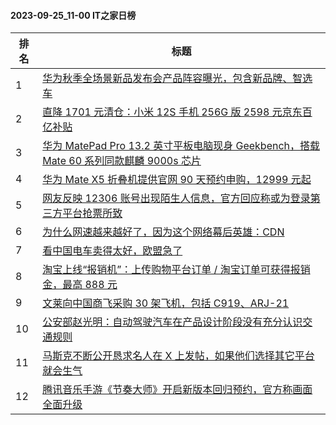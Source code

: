 #### 2023-09-25_11-00  IT之家日榜

| 排名 | 标题|
| --- | ---|
| 1 | [华为秋季全场景新品发布会产品阵容曝光，包含新品牌、智选车](https://www.ithome.com/0/721/290.htm) |
| 2 | [直降 1701 元清仓：小米 12S 手机 256G 版 2598 元京东百亿补贴](https://www.ithome.com/0/721/287.htm) |
| 3 | [华为 MatePad Pro 13.2 英寸平板电脑现身 Geekbench，搭载 Mate 60 系列同款麒麟 9000s 芯片](https://www.ithome.com/0/721/280.htm) |
| 4 | [华为 Mate X5 折叠机提供官网 90 天预约申购，12999 元起](https://www.ithome.com/0/721/269.htm) |
| 5 | [网友反映 12306 账号出现陌生人信息，官方回应称或为登录第三方平台抢票所致](https://www.ithome.com/0/721/324.htm) |
| 6 | [为什么网速越来越好了，因为这个网络幕后英雄：CDN](https://www.ithome.com/0/721/288.htm) |
| 7 | [看中国电车卖得太好，欧盟急了](https://www.ithome.com/0/721/281.htm) |
| 8 | [淘宝上线“报销机”：上传购物平台订单 / 淘宝订单可获得报销金，最高 888 元](https://www.ithome.com/0/721/279.htm) |
| 9 | [文莱向中国商飞采购 30 架飞机，包括 C919、ARJ-21](https://www.ithome.com/0/721/266.htm) |
| 10 | [公安部赵光明：自动驾驶汽车在产品设计阶段没有充分认识交通规则](https://www.ithome.com/0/721/317.htm) |
| 11 | [马斯克不断公开恳求名人在 X 上发帖，如果他们选择其它平台就会生气](https://www.ithome.com/0/721/338.htm) |
| 12 | [腾讯音乐手游《节奏大师》开启新版本回归预约，官方称画面全面升级](https://www.ithome.com/0/721/302.htm) |

